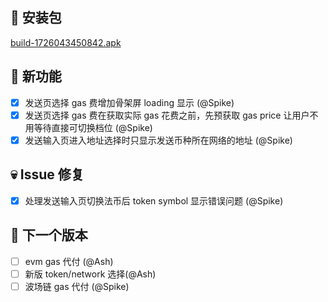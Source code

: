 ## 🚀 安装包

[build-1726043450842.apk](https://dalveywallet.s3.ap-northeast-1.amazonaws.com/release/apks/build-1726043450842.apk)

## 🎉 新功能

- [x] 发送页选择 gas 费增加骨架屏 loading 显示 (@Spike)
- [x] 发送页选择 gas 费在获取实际 gas 花费之前，先预获取 gas price 让用户不用等待直接可切换档位 (@Spike)
- [x] 发送输入页进入地址选择时只显示发送币种所在网络的地址 (@Spike)

## 💀 Issue 修复

- [x] 处理发送输入页切换法币后 token symbol 显示错误问题 (@Spike)

## 📅 下一个版本

- [ ] evm gas 代付 (@Ash)
- [ ] 新版 token/network 选择(@Ash)
- [ ] 波场链 gas 代付 (@Spike)
